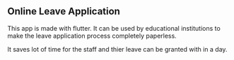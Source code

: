## Online Leave Application
This app is made with flutter. It can be used by educational institutions to make the leave application process completely paperless.

It saves lot of time for the staff and thier leave can be granted with in a day.
